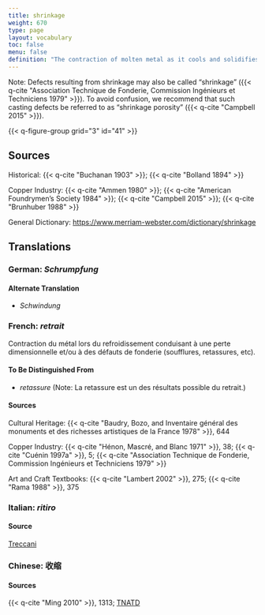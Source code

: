 ```yaml
---
title: shrinkage
weight: 670
type: page
layout: vocabulary
toc: false
menu: false
definition: "The contraction of molten metal as it cools and solidifies after casting, resulting in a reduction of the overall dimensions of the cast as well as possible casting defects. See [II.4§1.1.1](#II.4§1.1.1)."
---
```


<div class="backmatter">
Note: Defects resulting from shrinkage may also be called “shrinkage” ({{< q-cite "Association Technique de Fonderie, Commission Ingénieurs et Techniciens 1979" >}}). To avoid confusion, we recommend that such casting defects be referred to as “shrinkage porosity” ({{< q-cite "Campbell 2015" >}}).
</div>

{{< q-figure-group grid="3" id="41" >}}

## Sources

Historical: {{< q-cite "Buchanan 1903" >}}; {{< q-cite "Bolland 1894" >}}

Copper Industry: {{< q-cite "Ammen 1980" >}}; {{< q-cite "American Foundrymen’s Society 1984" >}}; {{< q-cite "Campbell 2015" >}}; {{< q-cite "Brunhuber 1988" >}}

General Dictionary: <https://www.merriam-webster.com/dictionary/shrinkage>

## Translations

<div class="accordion">

### **German**: *Schrumpfung*

#### Alternate Translation

- *Schwindung*

### **French**: *retrait*

Contraction du métal lors du refroidissement conduisant à une perte dimensionnelle et/ou à des défauts de fonderie (soufflures, retassures, etc).

#### To Be Distinguished From

- *retassure* (Note: La retassure est un des résultats possible du retrait.)

#### Sources

Cultural Heritage: {{< q-cite "Baudry, Bozo, and Inventaire général des monuments et des richesses artistiques de la France 1978" >}}, 644

Copper Industry: {{< q-cite "Hénon, Mascré, and Blanc 1971" >}}, 38; {{< q-cite "Cuénin 1997a" >}}, 5; {{< q-cite "Association Technique de Fonderie, Commission Ingénieurs et Techniciens 1979" >}}

Art and Craft Textbooks: {{< q-cite "Lambert 2002" >}}, 275; {{< q-cite "Rama 1988" >}}, 375

### **Italian**: *ritiro*

#### Source

[Treccani](https://www.treccani.it/enciclopedia/ritiro_%28Dizionario-delle-Scienze-Fisiche%29/)

### **Chinese**: 收缩

#### Sources

{{< q-cite "Ming 2010" >}}, 1313; [TNATD](https://terms.naer.edu.tw/detail/941509/?index=5)

</div>
